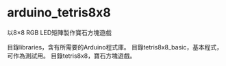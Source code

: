 arduino_tetris8x8
=================

以8×8 RGB LED矩陣製作寶石方塊遊戲

目錄libraries，含有所需要的Arduino程式庫。
目錄tetris8x8_basic，基本程式，可作為測試用。
目錄tetris8x8，寶石方塊遊戲。
